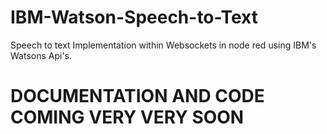 # IBM-Watson-Speech-to-Text
Speech to text Implementation within Websockets in node red using IBM's Watsons Api's.

# DOCUMENTATION AND CODE COMING VERY VERY SOON
